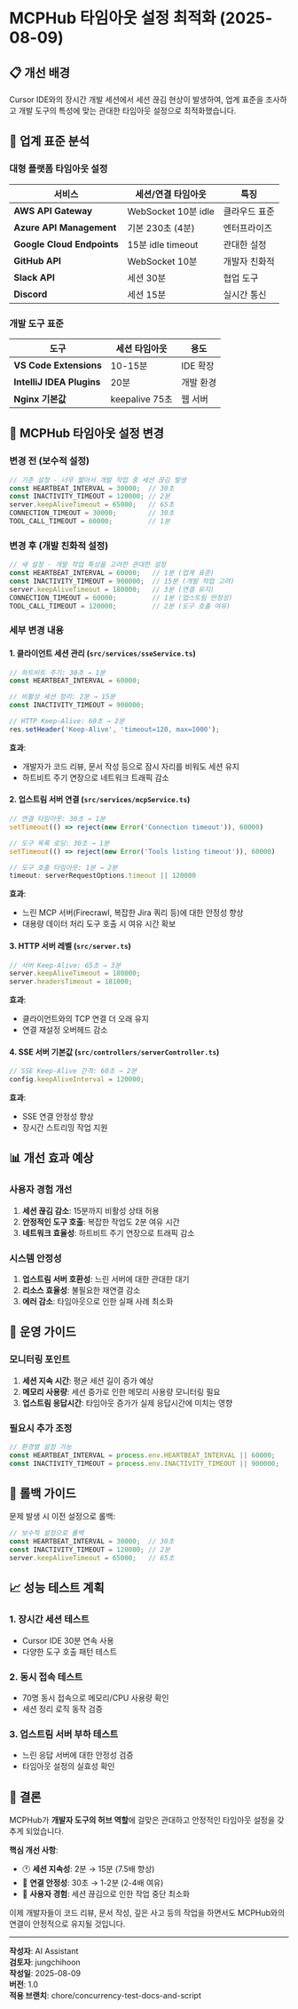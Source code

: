 # MCPHub 타임아웃 설정 최적화 (2025-08-09)

## 📋 개선 배경

Cursor IDE와의 장시간 개발 세션에서 세션 끊김 현상이 발생하여, 업계 표준을 조사하고 개발 도구의 특성에 맞는 관대한 타임아웃 설정으로 최적화했습니다.

## 🏢 업계 표준 분석

### 대형 플랫폼 타임아웃 설정
| 서비스 | 세션/연결 타임아웃 | 특징 |
|--------|-------------------|------|
| **AWS API Gateway** | WebSocket 10분 idle | 클라우드 표준 |
| **Azure API Management** | 기본 230초 (4분) | 엔터프라이즈 |
| **Google Cloud Endpoints** | 15분 idle timeout | 관대한 설정 |
| **GitHub API** | WebSocket 10분 | 개발자 친화적 |
| **Slack API** | 세션 30분 | 협업 도구 |
| **Discord** | 세션 15분 | 실시간 통신 |

### 개발 도구 표준
| 도구 | 세션 타임아웃 | 용도 |
|------|---------------|------|
| **VS Code Extensions** | 10-15분 | IDE 확장 |
| **IntelliJ IDEA Plugins** | 20분 | 개발 환경 |
| **Nginx 기본값** | keepalive 75초 | 웹 서버 |

## 🔧 MCPHub 타임아웃 설정 변경

### 변경 전 (보수적 설정)
```typescript
// 기존 설정 - 너무 짧아서 개발 작업 중 세션 끊김 발생
const HEARTBEAT_INTERVAL = 30000;  // 30초
const INACTIVITY_TIMEOUT = 120000; // 2분
server.keepAliveTimeout = 65000;   // 65초
CONNECTION_TIMEOUT = 30000;        // 30초
TOOL_CALL_TIMEOUT = 60000;         // 1분
```

### 변경 후 (개발 친화적 설정)
```typescript
// 새 설정 - 개발 작업 특성을 고려한 관대한 설정
const HEARTBEAT_INTERVAL = 60000;   // 1분 (업계 표준)
const INACTIVITY_TIMEOUT = 900000;  // 15분 (개발 작업 고려)
server.keepAliveTimeout = 180000;   // 3분 (연결 유지)
CONNECTION_TIMEOUT = 60000;         // 1분 (업스트림 안정성)
TOOL_CALL_TIMEOUT = 120000;         // 2분 (도구 호출 여유)
```

### 세부 변경 내용

#### 1. 클라이언트 세션 관리 (`src/services/sseService.ts`)
```typescript
// 하트비트 주기: 30초 → 1분
const HEARTBEAT_INTERVAL = 60000;

// 비활성 세션 정리: 2분 → 15분
const INACTIVITY_TIMEOUT = 900000;

// HTTP Keep-Alive: 60초 → 2분
res.setHeader('Keep-Alive', 'timeout=120, max=1000');
```

**효과**: 
- 개발자가 코드 리뷰, 문서 작성 등으로 잠시 자리를 비워도 세션 유지
- 하트비트 주기 연장으로 네트워크 트래픽 감소

#### 2. 업스트림 서버 연결 (`src/services/mcpService.ts`)
```typescript
// 연결 타임아웃: 30초 → 1분
setTimeout(() => reject(new Error('Connection timeout')), 60000)

// 도구 목록 로딩: 30초 → 1분
setTimeout(() => reject(new Error('Tools listing timeout')), 60000)

// 도구 호출 타임아웃: 1분 → 2분
timeout: serverRequestOptions.timeout || 120000
```

**효과**:
- 느린 MCP 서버(Firecrawl, 복잡한 Jira 쿼리 등)에 대한 안정성 향상
- 대용량 데이터 처리 도구 호출 시 여유 시간 확보

#### 3. HTTP 서버 레벨 (`src/server.ts`)
```typescript
// 서버 Keep-Alive: 65초 → 3분
server.keepAliveTimeout = 180000;
server.headersTimeout = 181000;
```

**효과**:
- 클라이언트와의 TCP 연결 더 오래 유지
- 연결 재설정 오버헤드 감소

#### 4. SSE 서버 기본값 (`src/controllers/serverController.ts`)
```typescript
// SSE Keep-Alive 간격: 60초 → 2분
config.keepAliveInterval = 120000;
```

**효과**:
- SSE 연결 안정성 향상
- 장시간 스트리밍 작업 지원

## 📊 개선 효과 예상

### 사용자 경험 개선
1. **세션 끊김 감소**: 15분까지 비활성 상태 허용
2. **안정적인 도구 호출**: 복잡한 작업도 2분 여유 시간
3. **네트워크 효율성**: 하트비트 주기 연장으로 트래픽 감소

### 시스템 안정성
1. **업스트림 서버 호환성**: 느린 서버에 대한 관대한 대기
2. **리소스 효율성**: 불필요한 재연결 감소
3. **에러 감소**: 타임아웃으로 인한 실패 사례 최소화

## 🎯 운영 가이드

### 모니터링 포인트
1. **세션 지속 시간**: 평균 세션 길이 증가 예상
2. **메모리 사용량**: 세션 증가로 인한 메모리 사용량 모니터링 필요
3. **업스트림 응답시간**: 타임아웃 증가가 실제 응답시간에 미치는 영향

### 필요시 추가 조정
```typescript
// 환경별 설정 가능
const HEARTBEAT_INTERVAL = process.env.HEARTBEAT_INTERVAL || 60000;
const INACTIVITY_TIMEOUT = process.env.INACTIVITY_TIMEOUT || 900000;
```

## 🔧 롤백 가이드

문제 발생 시 이전 설정으로 롤백:
```typescript
// 보수적 설정으로 롤백
const HEARTBEAT_INTERVAL = 30000;  // 30초
const INACTIVITY_TIMEOUT = 120000; // 2분
server.keepAliveTimeout = 65000;   // 65초
```

## 📈 성능 테스트 계획

### 1. 장시간 세션 테스트
- Cursor IDE 30분 연속 사용
- 다양한 도구 호출 패턴 테스트

### 2. 동시 접속 테스트
- 70명 동시 접속으로 메모리/CPU 사용량 확인
- 세션 정리 로직 동작 검증

### 3. 업스트림 서버 부하 테스트
- 느린 응답 서버에 대한 안정성 검증
- 타임아웃 설정의 실효성 확인

## 🎉 결론

MCPHub가 **개발자 도구의 허브 역할**에 걸맞은 관대하고 안정적인 타임아웃 설정을 갖추게 되었습니다. 

**핵심 개선 사항**:
- 🕐 **세션 지속성**: 2분 → 15분 (7.5배 향상)
- 🔗 **연결 안정성**: 30초 → 1-2분 (2-4배 여유)
- 🚀 **사용자 경험**: 세션 끊김으로 인한 작업 중단 최소화

이제 개발자들이 코드 리뷰, 문서 작성, 깊은 사고 등의 작업을 하면서도 MCPHub와의 연결이 안정적으로 유지될 것입니다.

---
**작성자**: AI Assistant  
**검토자**: jungchihoon  
**작성일**: 2025-08-09  
**버전**: 1.0  
**적용 브랜치**: chore/concurrency-test-docs-and-script
